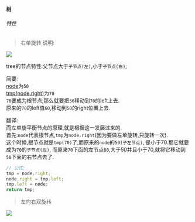 #### 树
###### 特性


> 右单旋转
> 说明:
<img src="http://oigzh9iic.bkt.clouddn.com/%E5%90%91%E5%B7%A6%E5%8D%95%E6%97%8B%E8%BD%AC.png">

tree的节点特性:父节点大于`子节点(左)`,小于`子节点(右)`;<br/>

简要:<br/>
[node]()为`50`<br>
[tmp(node.right)]()为`70`<br>
`70`要成为根节点,那么就要把`50`移动到`70`的left上去.<br>
原来的`70`的left值`60`,移动到`50`的right位置上去.

翻译:<br/>
而左单旋平衡节点的原理,就是根据这一发展过来的.<br/>
首先:`node`代表根节点,`tmp`为`node.right`(因为要做左单旋转,只旋转一次).<br/>
这个时候,根节点就是`tmp(70)`了,而原来的`node`的`50(子左节点)`,
是小于70.那它就要成为`70`的`子节点(左)`,
而原来`70`下面的左节点`60`,大于50并且小于70,就将它移动到`50`下面的右节点去了.

```js
// 公式:
tmp = node.right;
node.right = tmp.left;
tmp.left = node;
return tmp;
```


> 左向右双旋转

<img src="http://oigzh9iic.bkt.clouddn.com/%E5%B7%A6%E5%90%91%E5%8F%B3%E5%8F%8C%E6%97%8B%E8%BD%AC.jpg">
